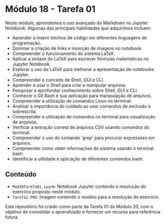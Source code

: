 # Módulo 18 - Tarefa 01

Neste módulo, aprendemos o uso avançado do Markdown no Jupyter Notebook. Algumas das principais habilidades que adquirimos incluem:

- Aprender a inserir trechos de código em diferentes linguagens de programação.
- Dominar a criação de links e inserção de imagens no notebook.
- Compreender o funcionamento do sistema LaTeX.
- Aplicar a sintaxe do LaTeX para escrever fórmulas matemáticas no Jupyter Notebook.
- Explorar o uso do LaTeX para melhorar a apresentação de notebooks Jupyter.
- Compreender o conceito de Shell, GUI e CLI.
- Aprender a usar o Shell para criar e manipular arquivos.
- Pesquisar e aprofundar conhecimento sobre Shell, GUI e CLI.
- Conhecer o Git Bash e sua aplicação para manipulação de arquivos.
- Compreender a utilização de comandos Linux no terminal.
- Analisar a importância do cuidado ao usar comandos de exclusão e sobrescrita.
- Compreender a utilização de comandos no terminal para visualização de arquivos.
- Verificar a extração correta de arquivos CSV usando comandos do terminal.
- Compreender o uso do comando 'grep' para procurar expressões em arquivos.
- Compreender como obter informações do sistema usando o terminal bash.
- Identificar a utilidade e aplicação de diferentes comandos bash.

## Conteúdo

- `Mod20Tarefa01.ipynb`: Notebook Jupyter contendo a resolução do exercício proposto neste módulo.
- `Tarefa2.PNG`: Imagem contendo o modelo para a resolução do exercício.

Este repositório foi criado como parte da Tarefa 01 do Módulo 20, com o objetivo de consolidar o aprendizado e fornecer um recurso para referência futura.

